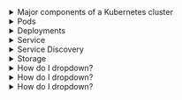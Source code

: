 <details>
<summary>Major components of a Kubernetes cluster</summary>
<br>

  The masters are where the control plane components run. Under the hood, there are several system services, including the API server that exposes a public REST interface to the cluster. Masters make all of the deployment and scheduling decisions, and the multi-master HA is important for production-grade environments.

Nodes are where user applications run. Each node runs a service, called the kubelet, that registers the node with the cluster and communicates with the API server. It watches the API for new work tasks and maintains a reporting channel. Nodes also have a container runtime and the kube-proxy service. The container runtime, such as Docker or containerd, is responsible for all container-related operations. The kube-proxy is responsible for networking on the node.

We also talked about some of the major Kubernetes API objects, such as Pods, Deployments, and Services. The Pod is the basic building block. Deployments add self-healing, scaling, and updates. Services add stable networking and load balancing.
  
</details>

<details>
<summary>Pods</summary>
<br>

The atomic unit of deployment in the Kubernetes world is the Pod. Each Pod consists of one or more containers and gets deployed to a single node in the cluster. The deployment operation is an all or nothing atomic operation.

Pods are defined and deployed declaratively using a YAML manifest file, and it’s normal to deploy them via higher-level controllers, such as Deployments. You use the kubectl command-line to POST the manifest to the API server; it gets stored in the cluster store and converted into a PodSpec that is scheduled to a healthy cluster node with enough available resources.

The process on the worker node that accepts the PodSpec is the kubelet. This is the main Kubernetes agent running on every node in the cluster. It takes the PodSpec and is responsible for pulling all images and starting all containers in the Pod.

If you deploy a singleton Pod (a Pod that is not deployed via a controller) to your cluster, and the node it is running on fails, the singleton Pod is not rescheduled on another node. Because of this, you should almost always deploy Pods via higher-level controllers, such as Deployments and DaemonSets. These add capabilities, such as self-healing and rollbacks, which are at the heart of what makes Kubernetes so powerful.

</details>

<details>
<summary>Deployments</summary>
<br>

  Deployments are a great way to manage Kubernetes apps. They build on top of Pods by adding self-healing, scalability, rolling updates, and rollbacks. Behind the scenes, they leverage ReplicaSets for the self-healing and scalability parts.

Like Pods, Deployments are objects in the Kubernetes API, and you should work with them declaratively.

When you perform updates with the kubectl apply command, older versions of ReplicaSets get wound down, but they stick around making it easy to perform rollbacks.
  
</details>

<details>
<summary>Service</summary>
<br>

  Services are all about providing stable networking for Pods. They also provide load balancing and ways to be accessed from outside of the cluster.

The front end of a Service provides a stable IP, DNS name, and port that is guaranteed not to change for the entire life of the Service. The back end of a Service uses labels to load -balance traffic across a potentially dynamic set of application Pods.

  As with all Kubernetes objects, the preferred way of deploying and managing Services is the declarative way. Labels allow them to send traffic to a dynamic set of Pods. This means you can deploy new Services that will work with Pods and Deployments that are already running on the cluster and are already in use. Each Service gets its own Endpoints object that maintains an up-to-date list of matching Pods.
  
  Services bring stable and reliable networking to apps deployed on Kubernetes. They also perform load balancing and allow you to expose elements of your application to the outside world (outside of the Kubernetes cluster).

The front end of a Service is fixed, providing stable networking for the Pods behind it. The back end of a Service is dynamic, allowing Pods to come and go without impacting the ability of the Service to provide load balancing.

Services are first-class objects in the Kubernetes API and can be defined in the standard YAML manifest files. They use label selectors to dynamically match Pods, and the best way to work with them is declaratively.
</details>

<details>
<summary>Service Discovery</summary>
<br>

  <img width="822" alt="image" src="https://user-images.githubusercontent.com/75510135/167258003-940b56b7-53fc-4af0-b3f4-3f0b2a0d8d18.png">

  Assume a microservice, called “enterprise,” needs to send traffic to a microservice called “voyager.” To start this flow, the “enterprise” microservice needs to know the name of the Kubernetes Service object sitting in front of the “voyager” microservice. We’ll assume it’s called “voy,” but it is the responsibility of the application developer to ensure this is known.

An instance of the “enterprise” microservice sends a query to the cluster DNS (defined in the /etc/resolv.conf file of every container) asking it to resolve the name of the “voy” Service to an IP address. The cluster DNS replies with the ClusterIP (virtual IP), and the instance of the “enterprise” microservice sends requests to this ClusterIP. However, there are no routes to the service network that the ClusterIP is on. This means the requests are sent to the container’s default gateway and, eventually, sent to the Node the container is running on.

The Node has no route to the service network, so it sends the traffic to its own default gateway. En-route, the request is processed by the Node’s kernel. A trap is triggered, and the request is redirected to the IP address of a Pod that matches the Service’s label selector. The Node has routes to Pod IPs, and the requests reach a Pod and are processed.

Kubernetes uses the internal cluster DNS for service registration and service discovery.

All new Service objects are automatically registered with the cluster DNS and all containers are configured to know where to find the cluster DNS. This means that all containers will talk to the cluster DNS when they need to resolve a name to an IP address.

The cluster DNS resolves Service names to ClusterIPs. These IP addresses are on a special network, called the service network, and there are no routes to this network. Fortunately, every cluster Node is configured to trap on packets destined for the service network and redirect them to Pod IPs on the Pod network.
</details>

<details>
<summary>Storage</summary>
<br>

  You start out with storage assets on an external storage system. You use a CSI plugin to integrate the external storage system with Kubernetes, and you use Persistent Volume (PV) objects to make the external system’s assets accessible and usable. Each PV is an object on the Kubernetes cluster that maps back to a specific storage asset (LUN, share, blob, etc.) on the external storage system. Finally, for a Pod to use a PV, it needs a PersistentVolumeClaim (PVC). This is like a ticket that grants the Pod to the PV. Once the PV and PVC objects are created and bound, the PVC can be referenced in a PodSpec, and the associated PV can be mounted as a volume in a container.
  
  Using the default StorageClass

If your cluster has a default storage class, you can deploy a Pod using just a PodSpec and a PVC. You do not need to manually create a StorageClass. However, real-world production clusters will usually have multiple StorageClasses, so it’s best practice creating and managing StorageClasses that suit your business and application needs. The default StorageClass is normally only useful in development environments and times when you do not have specific storage requirements.

  Kubernetes has a powerful storage subsystem that allows it to leverage storage from a wide variety of external storage back ends.

Each back end requires a plugin so that its storage assets can be used on the cluster, and the preferred type of plugin is a CSI plugin. Once a plugin is enabled, Persistent Volumes (PV) are used to represent external storage resources on the Kubernetes cluster, and Persistent Volume Claims (PVC) are used to give Pods access to PV storage.

Storage Classes take things to the next level by allowing applications to dynamically request storage. You create a Storage Class object that references a class, or tier, of storage from a storage back-end. Once created, the Storage Class watches the API server for new Persistent Volume Claims that reference the Storage Class. When a matching PVC arrives, the SC dynamically creates the storage and makes it available as a PV that can be mounted as a volume into a Pod (container).
</details>

<details>
<summary>How do I dropdown?</summary>
<br>
This is how you dropdown.
</details>

<details>
<summary>How do I dropdown?</summary>
<br>
This is how you dropdown.
</details>

<details>
<summary>How do I dropdown?</summary>
<br>
This is how you dropdown.
</details>
